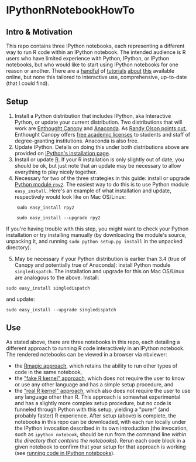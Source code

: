 IPythonRNotebookHowTo
=====================

Intro & Motivation
---------------------
This repo contains three IPython notebooks, each representing a different way to run R code within an IPython notebook.  The intended audience is R users who have limited experience with Python, IPython, or IPython notebooks, but who would like to start using IPython notebooks for one reason or another.  There are a [handful][1] of [tutorials][2] [about][3] [this][4] available online, but none this tailored to interactive use, comprehensive, up-to-date (that I could find).  

[1]: http://nbviewer.ipython.org/github/ipython/ipython/blob/3607712653c66d63e0d7f13f073bde8c0f209ba8/docs/examples/notebooks/rmagic_extension.ipynb "IPython Rmagic Functions Extension example notebook"
[2]: http://www.randalolson.com/2013/01/14/filling-in-pythons-gaps-in-statistics-packages-with-rmagic/ "Randy Olson's Rmagic + IPython intro]"
[3]: http://nbviewer.ipython.org/gist/yoavram/5280132 "Yoav Ram's Example of using ggplot2 from IPython notebook"
[4]: https://climateecology.wordpress.com/2014/01/20/ggplot2-in-python-a-major-barrier-broken/ "ggplot2 in Python"

Setup
---------------------
1.  Install a Python distribution that includes IPython, aka Interactive Python, or update your current distribution.  Two distributions that will work are [Enthought Canopy](https://www.enthought.com/products/canopy/) and [Anaconda](https://store.continuum.io/cshop/anaconda/). As [Randy Olson points out](http://www.randalolson.com/2012/05/12/a-short-demo-on-how-to-use-ipython-notebook-as-a-research-notebook/), Enthought Canopy offers [free academic licenses](https://store.enthought.com/#canopy-academic) to students and staff of degree-granting institutions.  Anaconda is also free.
2.  Update IPython.  Details on doing this under both distributions above are provided on [IPython's installation page](http://ipython.org/install.html).
3.  Install or update [R](http://www.r-project.org/). If your R installation is only slightly out of date, you should be ok, but just note that an update may be necessary to allow everything to play nicely together.
4.  Necessary for two of the three strategies in this guide: install or upgrade [Python module `rpy2`](http://rpy.sourceforge.net/rpy2.html).  The easiest way to do this is to use Python module `easy_install`. Here's an example of what installation and update, respectively would look like on Mac OS/Linux:
```
	sudo easy_install rpy2
```

```
	sudo easy_install --upgrade rpy2
```

If you're having trouble with this step, you might want to check your Python installation or try installing manually (by downloading the module's source, unpacking it, and running `sudo python setup.py install` in the unpacked directory).

5.  May be necessary if your Python distribution is earlier than 3.4 (true of Canopy and potentially true of Anaconda): install Python module `singledispatch`.  The installation and upgrade for this on Mac OS/Linux are analogous to the above. Install:
```
sudo easy_install singledispatch
```
and update:
```
sudo easy_install --upgrade singledispatch
```

Use
---------------------
As stated above, there are three notebooks in this repo, each detailing a different approach to running R code interactively in an IPython notebook.  The rendered notebooks can be viewed in a browser via nbviewer:
*  the [Rmagic approach](http://nbviewer.ipython.org/github/saraemoore/IPythonRNotebookHowTo/blob/master/RmagicExample.ipynb), which retains the ability to run other types of code in the same notebook,
*  the ["fake R kernel" approach](http://nbviewer.ipython.org/github/saraemoore/IPythonRNotebookHowTo/blob/master/fakeRkernelExample.ipynb), which does not require the user to know or use any other language and has a simple setup procedure, and
*  the ["real R kernel" approach](http://nbviewer.ipython.org/github/saraemoore/IPythonRNotebookHowTo/blob/master/realRkernelExample.ipynb), which also does not require the user to use any language other than R. This approach is somewhat experimental and has a slightly more complex setup procedure, but no code is funneled through Python with this setup, yielding a "purer" (and probably faster) R experience.
After setup (above) is complete, the notebooks in this repo can be downloaded, with each run locally under the IPython invocation described in its own introduction (the invocation, such as `ipython notebook`, should be run from the command line *within the directory that contains the notebooks*). Rerun each code block in a given notebook to confirm that your setup for that approach is working (see [running code in IPython notebooks](http://nbviewer.ipython.org/github/ipython/ipython/blob/1.x/examples/notebooks/Part%201%20-%20Running%20Code.ipynb)).

